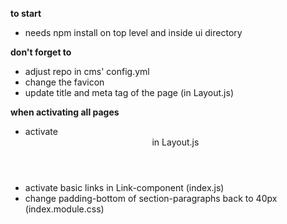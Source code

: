 **to start**
- needs npm install on top level and inside ui directory

**don't forget to**
- adjust repo in cms' config.yml
- change the favicon
- update title and meta tag of the page (in Layout.js)


**when activating all pages**
- activate <Header/> in Layout.js
- activate basic links in Link-component (index.js)
- change padding-bottom of section-paragraphs back to 40px (index.module.css)
